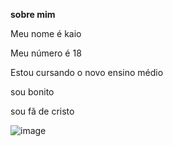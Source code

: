 **sobre mim**

Meu nome é kaio

Meu número é 18

Estou cursando o novo ensino médio

sou bonito

sou fã de cristo

![image](https://github.com/kakanaopara/kakanaopara/assets/141048673/2025f7a4-18e3-4ab3-a982-394264653bc3)
